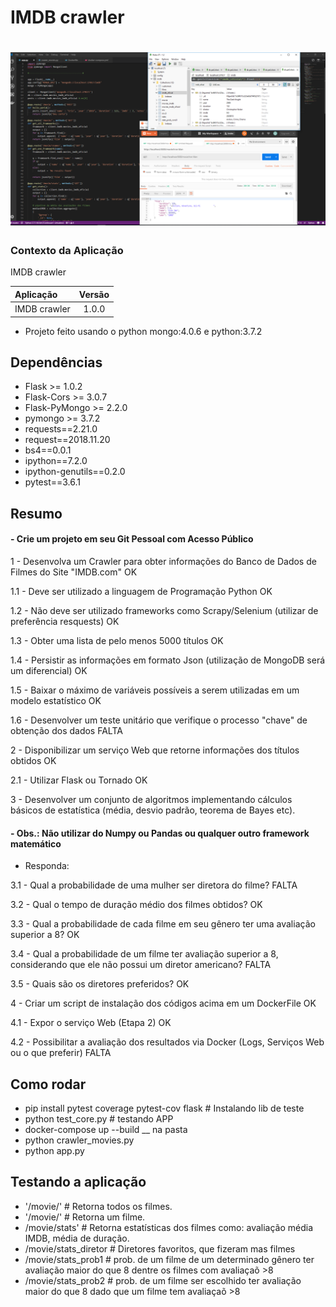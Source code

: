 # IMDB crawler

# ![File](img.PNG)

### Contexto da Aplicação
IMDB crawler

| Aplicação                     | Versão        |
| :---------------------------- |:-------------:|
| IMDB crawler                 | 1.0.0           |

- Projeto feito usando o python mongo:4.0.6 e python:3.7.2

## Dependências
- Flask >= 1.0.2
- Flask-Cors >= 3.0.7
- Flask-PyMongo >= 2.2.0
- pymongo >= 3.7.2
- requests==2.21.0
- request==2018.11.20
- bs4==0.0.1
- ipython==7.2.0
- ipython-genutils==0.2.0 
- pytest==3.6.1

## Resumo

#### - Crie um projeto em seu Git Pessoal com Acesso Público                                                                          

1 - Desenvolva um Crawler para obter informações do Banco de Dados de Filmes do Site "IMDB.com"                                      OK

1.1 - Deve ser utilizado a linguagem de Programação Python                                                                           OK

1.2 - Não deve ser utilizado frameworks como Scrapy/Selenium (utilizar de preferência resquests)                                     OK

1.3 - Obter uma lista de pelo menos 5000 títulos                                                                                     OK

1.4 - Persistir as informações em formato Json (utilização de MongoDB será um diferencial)                                           OK

1.5 - Baixar o máximo de variáveis possíveis a serem utilizadas em um modelo estatístico                                             OK

1.6 - Desenvolver um teste unitário que verifique o processo "chave" de obtenção dos dados                                           FALTA



2 - Disponibilizar um serviço Web que retorne informações dos títulos obtidos                                                        OK

2.1 - Utilizar Flask ou Tornado                                                                                                      OK

3 - Desenvolver um conjunto de algoritmos implementando cálculos básicos de estatística (média, desvio padrão, teorema de Bayes etc). 

#### - Obs.: Não utilizar do Numpy ou Pandas ou qualquer outro framework matemático

- Responda:

3.1 - Qual a probabilidade de uma mulher ser diretora do filme?                                                                        FALTA

3.2 - Qual o tempo de duração médio dos filmes obtidos?                                                                                 OK

3.3 - Qual a probabilidade de cada filme em seu gênero ter uma avaliação superior a 8?                                                  OK

3.4 - Qual a probabilidade de um filme ter avaliação superior a 8, considerando que ele não possui um diretor americano?                FALTA

3.5 - Quais são os diretores preferidos?                                                                                                OK

4 - Criar um script de instalação dos códigos acima em um DockerFile                                                                    OK

4.1 - Expor o serviço Web (Etapa 2)                                                                                                     OK

4.2 - Possibilitar a avaliação dos resultados via Docker (Logs, Serviços Web ou o que preferir)                                         FALTA

## Como rodar
 - pip install pytest coverage pytest-cov flask     # Instalando lib de teste
 - python test_core.py                              # testando APP
 - docker-compose up --build __ na pasta
 - python crawler_movies.py
 - python app.py
## Testando a aplicação

 - '/movie/'                               #  Retorna todos os filmes.
 - '/movie/<name>'                         # Retorna um filme.
 - /movie/stats'                           # Retorna estatísticas dos filmes como: avaliação média IMDB, média de duração.
 - /movie/stats_diretor                    # Diretores favoritos, que fizeram mas filmes
 - /movie/stats_prob1                      # prob. de um filme de um determinado gênero ter avaliação maior do que 8 dentre os filmes com avaliaçaõ >8
 - /movie/stats_prob2                     # prob. de um filme ser escolhido ter avaliação maior do que 8 dado que um filme tem avaliaçaõ >8
  
  
  
  
  
  


 
